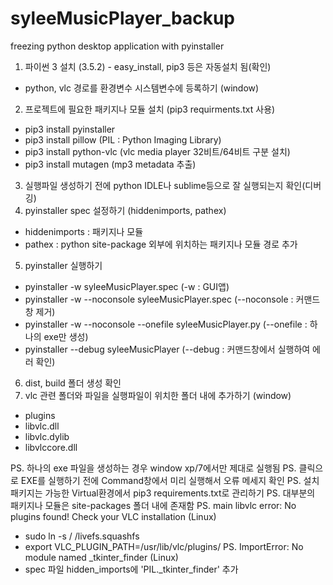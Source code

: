 # syleeMusicPlayer_backup

freezing python desktop application with pyinstaller

1. 파이썬 3 설치 (3.5.2) - easy_install, pip3 등은 자동설치 됨(확인)
- python, vlc 경로를 환경변수 시스템변수에 등록하기 (window)
2. 프로젝트에 필요한 패키지나 모듈 설치 (pip3 requirments.txt 사용)
- pip3 install pyinstaller
- pip3 install pillow (PIL : Python Imaging Library)
- pip3 install python-vlc (vlc media player 32비트/64비트 구분 설치)
- pip3 install mutagen (mp3 metadata 추출)
3. 실행파일 생성하기 전에 python IDLE나 sublime등으로 잘 실행되는지 확인(디버깅)
4. pyinstaller spec 설정하기 (hiddenimports, pathex)
- hiddenimports : 패키지나 모듈
- pathex : python site-package 외부에 위치하는 패키지나 모듈 경로 추가
5. pyinstaller 실행하기
- pyinstaller -w syleeMusicPlayer.spec (-w : GUI앱)
- pyinstaller -w --noconsole syleeMusicPlayer.spec (--noconsole : 커맨드창 제거)
- pyinstaller -w --noconsole --onefile syleeMusicPlayer.py (--onefile : 하나의 exe만 생성)
- pyinstaller --debug syleeMusicPlayer (--debug : 커맨드창에서 실행하여 에러 확인)
6. dist, build 폴더 생성 확인
7. vlc 관련 폴더와 파일을 실행파일이 위치한 폴더 내에 추가하기 (window)
- plugins
- libvlc.dll
- libvlc.dylib
- libvlccore.dll

PS. 하나의 exe 파일을 생성하는 경우 window xp/7에서만 제대로 실행됨 
PS. 클릭으로 EXE를 실행하기 전에 Command창에서 미리 실행해서 오류 메세지 확인 
PS. 설치 패키지는 가능한 Virtual환경에서 pip3 requirements.txt로 관리하기
PS. 대부분의 패키지나 모듈은 site-packages 폴더 내에 존재함
PS. main libvlc error: No plugins found! Check your VLC installation (Linux)
- sudo ln -s / /livefs.squashfs
- export VLC_PLUGIN_PATH=/usr/lib/vlc/plugins/
PS. ImportError: No module named _tkinter_finder (Linux)
- spec 파일 hidden_imports에 'PIL._tkinter_finder' 추가 

